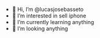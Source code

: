 - 👋 Hi, I’m @lucasjosebasseto
- 👀 I’m interested in  sell iphone
- 🌱 I’m currently learning anything
- 👀 I’m looking anything

